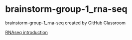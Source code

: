 # brainstorm-group-1_rna-seq
brainstorm-group-1_rna-seq created by GitHub Classroom

[RNAseq introduction](https://prezi.com/view/4Xsw1r6RbN8kvAiNyKqZ)
